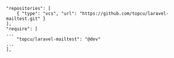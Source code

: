     "repositories": [
        { "type": "vcs", "url": "https://github.com/topcu/laravel-mailtest.git" }
    ],
    "require": [
    ...
        "topcu/laravel-mailtest": "@dev"
    ...
    ],